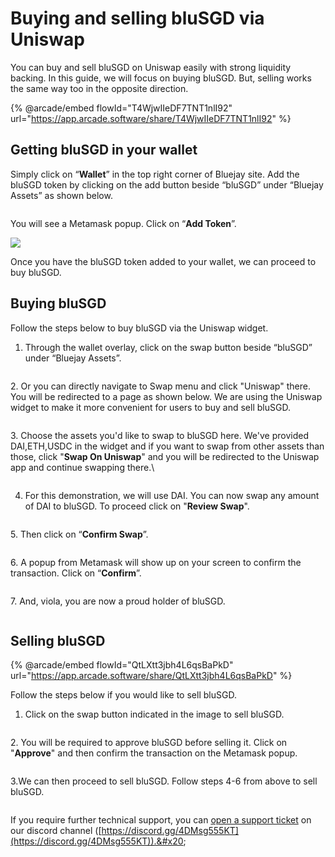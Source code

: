 # Buying and selling bluSGD via Uniswap

You can buy and sell bluSGD on Uniswap easily with strong liquidity backing. In this guide, we will focus on buying bluSGD. But, selling works the same way too in the opposite direction.

{% @arcade/embed flowId="T4WjwIIeDF7TNT1nlI92" url="https://app.arcade.software/share/T4WjwIIeDF7TNT1nlI92" %}

## Getting bluSGD in your wallet

Simply click on “**Wallet**” in the top right corner of Bluejay site. Add the bluSGD token by clicking on the add button beside “bluSGD” under “Bluejay Assets” as shown below.

<figure><img src="../../.gitbook/assets/SCR-20221025-isi (1).png" alt=""><figcaption></figcaption></figure>

You will see a Metamask popup. Click on “**Add Token**”.

![](../../.gitbook/assets/add\_blusgd.png)

Once you have the bluSGD token added to your wallet, we can proceed to buy bluSGD.&#x20;

## Buying bluSGD

Follow the steps below to buy bluSGD via the Uniswap widget.

1. Through the wallet overlay, click on the swap button beside “bluSGD” under “Bluejay Assets”.&#x20;

<figure><img src="../../.gitbook/assets/SCR-20221025-iwz.png" alt=""><figcaption></figcaption></figure>

2\. Or you can directly navigate to Swap menu and click "Uniswap" there. You will be redirected to a page as shown below. We are using the Uniswap widget to make it more convenient for users to buy and sell bluSGD.

<figure><img src="../../.gitbook/assets/SCR-20230221-jqy.png" alt=""><figcaption></figcaption></figure>

3\. Choose the assets you'd like to swap to bluSGD here. We've provided DAI,ETH,USDC in the widget and if you want to swap from other assets than those, click "**Swap On Uniswap**" and you will be redirected to the Uniswap app and continue swapping there.\


<figure><img src="../../.gitbook/assets/SCR-20230221-jyx.png" alt=""><figcaption></figcaption></figure>

4. For this demonstration, we will use DAI. You can now swap any amount of DAI to bluSGD. To proceed click on "**Review Swap**".

<figure><img src="../../.gitbook/assets/SCR-20221025-j1w.png" alt=""><figcaption></figcaption></figure>

5\. Then click on “**Confirm Swap**”.

<figure><img src="../../.gitbook/assets/SCR-20221025-j3e.png" alt=""><figcaption></figcaption></figure>

6\. A popup from Metamask will show up on your screen to confirm the transaction. Click on “**Confirm**”.

<figure><img src="../../.gitbook/assets/ConfirmSwapBLUSGD.png" alt=""><figcaption></figcaption></figure>

7\. And, viola, you are now a proud holder of bluSGD.

<figure><img src="../../.gitbook/assets/SCR-20221025-j5v.png" alt=""><figcaption></figcaption></figure>

## Selling bluSGD

{% @arcade/embed flowId="QtLXtt3jbh4L6qsBaPkD" url="https://app.arcade.software/share/QtLXtt3jbh4L6qsBaPkD" %}

Follow the steps below if you would like to sell bluSGD.&#x20;

1. Click on the swap button indicated in the image to sell bluSGD.&#x20;

<figure><img src="../../.gitbook/assets/SCR-20221025-j86.png" alt=""><figcaption></figcaption></figure>

2\. You will be required to approve bluSGD before selling it. Click on "**Approve**" and then confirm the transaction on the Metamask popup.

<figure><img src="../../.gitbook/assets/SCR-20221025-jb7 (1).png" alt=""><figcaption></figcaption></figure>

3.We can then proceed to sell bluSGD. Follow steps 4-6 from above to sell bluSGD.

<figure><img src="../../.gitbook/assets/SCR-20221025-jdu.png" alt=""><figcaption></figcaption></figure>



If you require further technical support, you can [open a support ticket](broken-reference) on our discord channel ([https://discord.gg/4DMsg555KT](https://discord.gg/4DMsg555KT)).&#x20;
